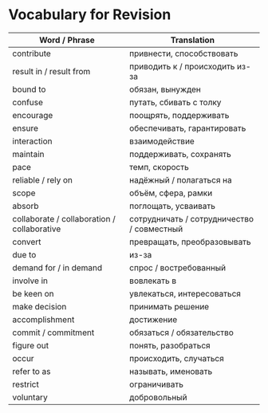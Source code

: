 # Vocabulary for Revision

| Word / Phrase                             | Translation                               |
|-------------------------------------------|-------------------------------------------|
| contribute                                | привнести, способствовать                 |
| result in / result from                   | приводить к / происходить из-за           |
| bound to                                  | обязан, вынужден                          |
| confuse                                   | путать, сбивать с толку                   |
| encourage                                 | поощрять, поддерживать                    |
| ensure                                    | обеспечивать, гарантировать               |
| interaction                               | взаимодействие                            |
| maintain                                  | поддерживать, сохранять                   |
| pace                                      | темп, скорость                            |
| reliable / rely on                        | надёжный / полагаться на                  |
| scope                                     | объём, сфера, рамки                       |
| absorb                                    | поглощать, усваивать                      |
| collaborate / collaboration / collaborative | сотрудничать / сотрудничество / совместный |
| convert                                   | превращать, преобразовывать               |
| due to                                    | из-за                                     |
| demand for / in demand                    | спрос / востребованный                    |
| involve in                                | вовлекать в                               |
| be keen on                                | увлекаться, интересоваться                |
| make decision                             | принимать решение                         |
| accomplishment                            | достижение                                |
| commit / commitment                       | обязаться / обязательство                 |
| figure out                                | понять, разобраться                       |
| occur                                     | происходить, случаться                    |
| refer to as                               | называть, именовать                       |
| restrict                                  | ограничивать                              |
| voluntary                                 | добровольный                              |
